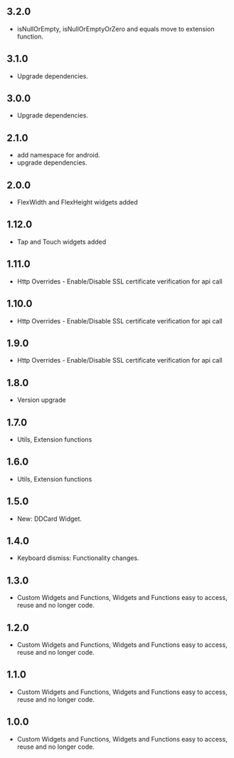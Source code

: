 ## 3.2.0

* isNullOrEmpty, isNullOrEmptyOrZero and equals move to extension function.

## 3.1.0

* Upgrade dependencies.

## 3.0.0

* Upgrade dependencies.

## 2.1.0

* add namespace for android.
* upgrade dependencies.

## 2.0.0

* FlexWidth and FlexHeight widgets added

## 1.12.0

* Tap and Touch widgets added

## 1.11.0

* Http Overrides - Enable/Disable SSL certificate verification for api call

## 1.10.0

* Http Overrides - Enable/Disable SSL certificate verification for api call

## 1.9.0

* Http Overrides - Enable/Disable SSL certificate verification for api call

## 1.8.0

* Version upgrade

## 1.7.0

* Utils, Extension functions

## 1.6.0

* Utils, Extension functions

## 1.5.0

* New: DDCard Widget.

## 1.4.0

* Keyboard dismiss: Functionality changes.

## 1.3.0

* Custom Widgets and Functions, Widgets and Functions easy to access, reuse and no longer code.

## 1.2.0

* Custom Widgets and Functions, Widgets and Functions easy to access, reuse and no longer code.

## 1.1.0

* Custom Widgets and Functions, Widgets and Functions easy to access, reuse and no longer code.

## 1.0.0

* Custom Widgets and Functions, Widgets and Functions easy to access, reuse and no longer code.
